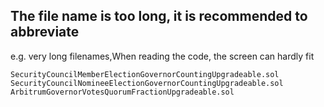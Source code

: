 ## The file name is too long, it is recommended to abbreviate
e.g. very long filenames,When reading the code, the screen can hardly fit
```
SecurityCouncilMemberElectionGovernorCountingUpgradeable.sol
SecurityCouncilNomineeElectionGovernorCountingUpgradeable.sol
ArbitrumGovernorVotesQuorumFractionUpgradeable.sol
```
